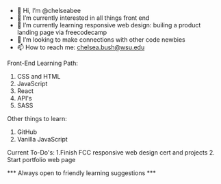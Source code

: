 - 👋 Hi, I’m @chelseabee
- 👀 I’m currently interested in all things front end 
- 🌱 I’m currently learning responsive web design: builing a product landing page via freecodecamp
- 💞️ I’m looking to make connections with other code newbies
- 📫 How to reach me: chelsea.bush@wsu.edu


Front-End Learning Path:
1. CSS and HTML
2. JavaScript
3. React
4. API's
5. SASS

Other things to learn:
1. GitHub
2. Vanilla JavaScript

Current To-Do's:
1.Finish FCC responsive web design cert and projects
2. Start portfolio web page

*** Always open to friendly learning suggestions ***

<!---
chelseabee/chelseabee is a ✨ special ✨ repository because its `README.md` (this file) appears on your GitHub profile.
You can click the Preview link to take a look at your changes.
--->
